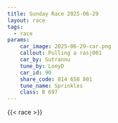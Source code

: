 ```yaml
---
title: Sunday Race 2025-06-29
layout: race
tags:
  - race
params:
    car_image: 2025-06-29-car.png
    callout: Pulling a rasj001
    car_by: Sutrannu
    tune_by: LoeyD
    car_id: 90
    share_code: 814 658 801
    tune_name: Sprinkles
    class: B 697
---
```


{{< race >}}
